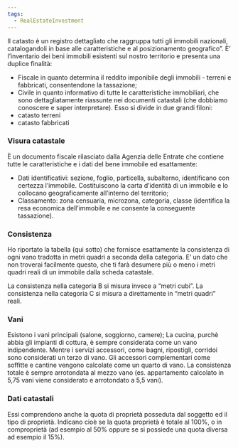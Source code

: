 ```yaml
---
tags:
  - RealEstateInvestment
---
```



Il catasto è un registro dettagliato che raggruppa tutti gli immobili nazionali, catalogandoli in base alle caratteristiche e al posizionamento geografico”.
E’ l’inventario dei beni immobili esistenti sul nostro territorio e presenta una duplice finalità:
* Fiscale in quanto determina il reddito imponibile degli immobili - terreni e fabbricati, consentendone la tassazione;
* Civile in quanto informativo di tutte le caratteristiche immobiliari, che sono dettagliatamente riassunte nei documenti catastali (che dobbiamo conoscere e saper interpretare).
Esso si divide in due grandi filoni:
* catasto terreni
* catasto fabbricati

### Visura catastale

È un documento fiscale rilasciato dalla Agenzia delle Entrate che contiene tutte le caratteristiche e i dati del bene immobile ed esattamente:
* Dati identificativi: sezione, foglio, particella, subalterno, identificano con certezza l’immobile. Costituiscono la carta d’identità di un immobile e lo collocano geograficamente all’interno del territorio;
* Classamento: zona censuaria, microzona, categoria, classe (identifica la resa economica dell’immobile e ne consente la conseguente tassazione).

### Consistenza
Ho riportato la tabella (qui sotto) che fornisce esattamente la consistenza di ogni vano tradotta in metri quadri a seconda della categoria. E’ un dato che non troverai facilmente questo, che ti farà desumere più o meno i metri quadri reali di un immobile dalla scheda catastale.

La consistenza nella categoria B si misura invece a “metri cubi”. La consistenza nella categoria C si misura a direttamente in “metri quadri” reali.

### Vani
Esistono i vani principali (salone, soggiorno, camere); La cucina, purchè abbia gli impianti di cottura, è sempre considerata come un vano indipendente. Mentre i servizi accessori, come bagni, ripostigli, corridoi sono considerati un terzo di vano. Gli accessori complementari come soffitte e cantine vengono calcolate come un quarto di vano. La consistenza totale è sempre arrotondata al mezzo vano (es. appartamento calcolato in 5,75 vani viene considerato e arrotondato a 5,5 vani).

### Dati catastali

Essi comprendono anche la quota di proprietà posseduta dal soggetto ed il tipo di proprietà. Indicano cioè se la quota proprietà è totale al 100%, o in comproprietà (ad esempio al 50% oppure se si possiede una quota diversa ad esempio il 15%).





